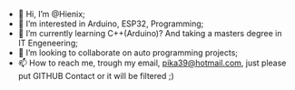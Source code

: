 - 👋 Hi, I’m @Hienix;
- 👀 I’m interested in Arduino, ESP32, Programming;
- 🌱 I’m currently learning C++(Arduino)? And taking a masters degree in IT Engeneering;
- 💞️ I’m looking to collaborate on auto programming projects;
- 📫 How to reach me, trough my email, pika39@hotmail.com, just please put GITHUB Contact or it will be filtered ;)

<!---
Hienix/Hienix is a ✨ special ✨ repository because its `README.md` (this file) appears on your GitHub profile.
You can click the Preview link to take a look at your changes.
--->
